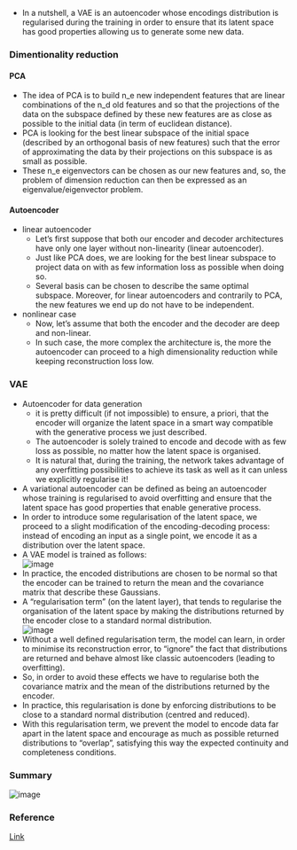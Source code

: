 - In a nutshell, a VAE is an autoencoder whose encodings distribution is regularised during the training in order to ensure that its latent space has good properties allowing us to generate some new data.

### Dimentionality reduction
#### PCA
- The idea of PCA is to build n_e new independent features that are linear combinations of the n_d old features and so that the projections of the data on the subspace defined by these new features are as close as possible to the initial data (in term of euclidean distance).
- PCA is looking for the best linear subspace of the initial space (described by an orthogonal basis of new features) such that the error of approximating the data by their projections on this subspace is as small as possible.
- These n_e eigenvectors can be chosen as our new features and, so, the problem of dimension reduction can then be expressed as an eigenvalue/eigenvector problem.

#### Autoencoder
- linear autoencoder
  - Let’s first suppose that both our encoder and decoder architectures have only one layer without non-linearity (linear autoencoder).
  - Just like PCA does, we are looking for the best linear subspace to project data on with as few information loss as possible when doing so.
  - Several basis can be chosen to describe the same optimal subspace. Moreover, for linear autoencoders and contrarily to PCA, the new features we end up do not have to be independent.
- nonlinear case  
  - Now, let’s assume that both the encoder and the decoder are deep and non-linear. 
  - In such case, the more complex the architecture is, the more the autoencoder can proceed to a high dimensionality reduction while keeping reconstruction loss low. 

### VAE
- Autoencoder for data generation
  - it is pretty difficult (if not impossible) to ensure, a priori, that the encoder will organize the latent space in a smart way compatible with the generative process we just described.
  - The autoencoder is solely trained to encode and decode with as few loss as possible, no matter how the latent space is organised.
  - It is natural that, during the training, the network takes advantage of any overfitting possibilities to achieve its task as well as it can unless we explicitly regularise it!
- A variational autoencoder can be defined as being an autoencoder whose training is regularised to avoid overfitting and ensure that the latent space has good properties that enable generative process.
- In order to introduce some regularisation of the latent space, we proceed to a slight modification of the encoding-decoding process: instead of encoding an input as a single point, we encode it as a distribution over the latent space.
- A VAE model is trained as follows:  
![image](https://user-images.githubusercontent.com/65876994/154873287-0873d8a7-dc27-4091-80d6-941a6a7b08a5.png)
- In practice, the encoded distributions are chosen to be normal so that the encoder can be trained to return the mean and the covariance matrix that describe these Gaussians.
- A “regularisation term” (on the latent layer), that tends to regularise the organisation of the latent space by making the distributions returned by the encoder close to a standard normal distribution.  
![image](https://user-images.githubusercontent.com/65876994/154873598-56a994b6-e884-42cd-8a7e-bbf7441e2a56.png)
- Without a well defined regularisation term, the model can learn, in order to minimise its reconstruction error, to “ignore” the fact that distributions are returned and behave almost like classic autoencoders (leading to overfitting).
- So, in order to avoid these effects we have to regularise both the covariance matrix and the mean of the distributions returned by the encoder.
- In practice, this regularisation is done by enforcing distributions to be close to a standard normal distribution (centred and reduced).
- With this regularisation term, we prevent the model to encode data far apart in the latent space and encourage as much as possible returned distributions to “overlap”, satisfying this way the expected continuity and completeness conditions.

### Summary
![image](https://user-images.githubusercontent.com/65876994/154874867-7d1c0f75-0d05-4375-9188-99524b5c4e89.png)


### Reference
[Link](https://towardsdatascience.com/understanding-variational-autoencoders-vaes-f70510919f73#:~:text=In%20a%20nutshell%2C%20a%20VAE,to%20generate%20some%20new%20data.)
